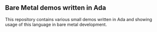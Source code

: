 Bare Metal demos written in Ada
-------------------------------

This repository contains various small demos written in Ada and showing
usage of this language in bare metal development.
